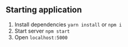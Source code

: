 ## Starting application
1. Install dependencies ```yarn install``` or ```npm i```
2. Start server ```npm start```
3. Open ```localhost:5000```
